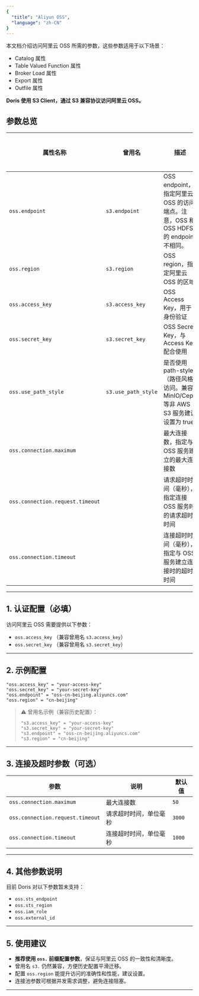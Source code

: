 ```yaml
---
{
  "title": "Aliyun OSS",
  "language": "zh-CN"
}
---
```


本文档介绍访问阿里云 OSS 所需的参数，这些参数适用于以下场景：

- Catalog 属性
- Table Valued Function 属性
- Broker Load 属性
- Export 属性
- Outfile 属性

**Doris 使用 S3 Client，通过 S3 兼容协议访问阿里云 OSS。**
## 参数总览

| 属性名称                             | 曾用名                 | 描述                                                                                      | 默认值   | 是否必须 |
|----------------------------------|---------------------|-------------------------------------------------------------------------------------------|----------|----------|
| `oss.endpoint`                   | `s3.endpoint`       | OSS endpoint，指定阿里云 OSS 的访问端点。注意，OSS 和 OSS HDFS 的 endpoint 不相同。                 | 无       | ✅ 是     |
| `oss.region`                     | `s3.region`         | OSS region，指定阿里云 OSS 的区域                                                          | 无       | 否       |
| `oss.access_key`                 | `s3.access_key`     | OSS Access Key，用于身份验证                                                                | 无       | ✅ 是     |
| `oss.secret_key`                 | `s3.secret_key`     | OSS Secret Key，与 Access Key 配合使用                                                    | 无       | ✅ 是     |
| `oss.use_path_style`             | `s3.use_path_style` | 是否使用 path-style（路径风格）访问。兼容 MinIO/Ceph 等非 AWS S3 服务建议设置为 true | `false` | 否    |
| `oss.connection.maximum`         |                     | 最大连接数，指定与 OSS 服务建立的最大连接数                                                  | `50`     | 否       |
| `oss.connection.request.timeout` |                     | 请求超时时间（毫秒），指定连接 OSS 服务时的请求超时时间                                     | `3000`   | 否       |
| `oss.connection.timeout`         |                     | 连接超时时间（毫秒），指定与 OSS 服务建立连接时的超时时间                                    | `1000`   | 否       |

---

## 1. 认证配置（必填）

访问阿里云 OSS 需要提供以下参数：

- `oss.access_key` （兼容曾用名 `s3.access_key`）
- `oss.secret_key` （兼容曾用名 `s3.secret_key`）

---

## 2. 示例配置

```properties
"oss.access_key" = "your-access-key"
"oss.secret_key" = "your-secret-key"
"oss.endpoint" = "oss-cn-beijing.aliyuncs.com"
"oss.region" = "cn-beijing"
```

> ⚠️ 曾用名示例（兼容历史配置）：
> ```properties
> "s3.access_key" = "your-access-key"
> "s3.secret_key" = "your-secret-key"
> "s3.endpoint" = "oss-cn-beijing.aliyuncs.com"
> "s3.region" = "cn-beijing"
> ```

---

## 3. 连接及超时参数（可选）

| 参数                          | 说明                                 | 默认值   |
|-------------------------------|------------------------------------|----------|
| `oss.connection.maximum`       | 最大连接数                         | `50`     |
| `oss.connection.request.timeout` | 请求超时时间，单位毫秒             | `3000`   |
| `oss.connection.timeout`       | 连接超时时间，单位毫秒             | `1000`   |

---

## 4. 其他参数说明

目前 Doris 对以下参数暂未支持：

- `oss.sts_endpoint`
- `oss.sts_region`
- `oss.iam_role`
- `oss.external_id`

---

## 5. 使用建议

- **推荐使用 `oss.` 前缀配置参数**，保证与阿里云 OSS 的一致性和清晰度。
- 曾用名 `s3.` 仍然兼容，方便历史配置平滑迁移。
- 配置 `oss.region` 能提升访问的准确性和性能，建议设置。
- 连接池参数可根据并发需求调整，避免连接阻塞。

---

